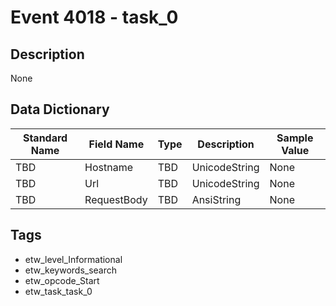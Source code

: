 # Event 4018 - task_0

## Description
None

## Data Dictionary
|Standard Name|Field Name|Type|Description|Sample Value|
|---|---|---|---|---|
|TBD|Hostname|TBD|UnicodeString|None|None|
|TBD|Url|TBD|UnicodeString|None|None|
|TBD|RequestBody|TBD|AnsiString|None|None|

## Tags
* etw_level_Informational
* etw_keywords_search
* etw_opcode_Start
* etw_task_task_0